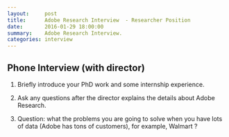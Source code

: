 ```yaml
---
layout:     post
title:      Adobe Research Interview  - Researcher Position
date:       2016-01-29 18:00:00
summary:    Adobe Research Interview.
categories: interview 
---
```



## Phone Interview (with director)

1. Briefly introduce your PhD work and some internship experience. 

2. Ask any questions after the director explains the details about Adobe Research.

3. Question: what the problems you are going to solve when you have lots of data (Adobe has tons of customers), for example, Walmart ?